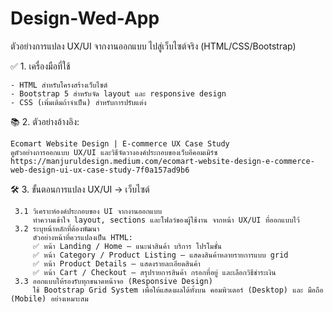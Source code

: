 # Design-Wed-App
ตัวอย่างการแปลง UX/UI จากงานออกแบบ ไปสู่เว็บไซต์จริง (HTML/CSS/Bootstrap)

✅ 1. เครื่องมือที่ใช้
~~~
- HTML สำหรับโครงสร้างเว็บไซต์
- Bootstrap 5 สำหรับจัด layout และ responsive design
- CSS (เพิ่มเติมถ้าจำเป็น) สำหรับการปรับแต่ง
~~~

📚 2. ตัวอย่างอ้างอิง:
~~~
Ecomart Website Design | E-commerce UX Case Study
ดูตัวอย่างการออกแบบ UX/UI และวิธีจัดวางองค์ประกอบของเว็บอีคอมเมิร์ซ
https://manjuruldesign.medium.com/ecomart-website-design-e-commerce-web-design-ui-ux-case-study-7f0a157ad9b6
~~~

🛠️ 3. ขั้นตอนการแปลง UX/UI → เว็บไซต์
~~~
 3.1 วิเคราะห์องค์ประกอบของ UI จากงานออกแบบ
     ทำความเข้าใจ layout, sections และโฟลว์ของผู้ใช้งาน จากหน้า UX/UI ที่ออกแบบไว้
 3.2 ระบุหน้าหลักที่ต้องพัฒนา
     ตัวอย่างหน้าที่ควรแปลงเป็น HTML:
     ✅ หน้า Landing / Home – แนะนำสินค้า บริการ โปรโมชั่น
     ✅ หน้า Category / Product Listing – แสดงสินค้าหลายรายการแบบ grid
     ✅ หน้า Product Details – แสดงรายละเอียดสินค้า
     ✅ หน้า Cart / Checkout – สรุปรายการสินค้า กรอกที่อยู่ และเลือกวิธีชำระเงิน
 3.3 ออกแบบให้รองรับทุกขนาดหน้าจอ (Responsive Design)
     ใช้ Bootstrap Grid System เพื่อให้แสดงผลได้ทั้งบน คอมพิวเตอร์ (Desktop) และ มือถือ (Mobile) อย่างเหมาะสม
~~~
